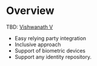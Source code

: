 # Overview

TBD: [Vishwanath V](https://app.gitbook.com/u/Kyda2yhlctS6UJ3XIyT6t6VpEHs1 "mention")

* Easy relying party integration
* Inclusive approach
* Support of biometric devices
* Support any identity repository.

